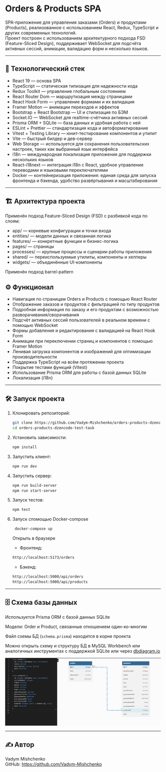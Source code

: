 # Orders & Products SPA

SPA-приложение для управления заказами (Orders) и продуктами (Products), реализованное с использованием React, Redux, TypeScript и других современных технологий.  
Проект построен с использованием архитектурного подхода FSD (Feature-Sliced Design), поддерживает WebSocket для подсчёта активных сессий, анимации, валидацию форм и несколько языков.

---

## 🚀 Технологический стек

- React 19 — основа SPA
- TypeScript — статическая типизация для надежности кода
- Redux Toolkit — управление глобальным состоянием
- React Router Dom — маршрутизация между страницами
- React Hook Form — управление формами и их валидация
- Framer Motion — анимации переходов и эффектов
- Bootstrap + React Bootstrap — UI и стилизация по БЭМ
- Socket.IO — WebSocket для realtime-счётчика активных сессий
- Prisma ORM + SQLite — база данных и удобная работа с ней
- ESLint + Prettier — стандартизация кода и автоформатирование
- Vitest + Testing Library — юнит-тестирование компонентов и утилит
- Vite — быстрый билдер и дев-сервер
- Web Storage — используется для сохранения пользовательских настроек, таких как выбранный язык интерфейса
- i18n — международная локализация приложения для поддержки нескольких языков
- React-i18next — интеграция i18n с React, удобное управление переводами и языковыми переключателями
- Docker — контейнеризация приложения: единая среда для запуска фронтенда и бэкенда, удобство развёртывания и масштабирования

---

## 🏗 Архитектура проекта

Применён подход Feature-Sliced Design (FSD) с разбивкой кода по слоям:

- app/ — корневые конфигурации и точки входа
- entities/ — модели данных и связанная логика
- features/ — конкретные функции и бизнес-логика
- pages/ — страницы
- processes/ — крупные процессы и сценарии работы приложения
- shared/ — переиспользуемые утилиты, компоненты и хелперы
- widgets/ — объединённые UI-компоненты

Применён подход barrel-pattern

## ⚙️ Функционал

- Навигация по страницам Orders и Products с помощью React Router
- Отображение заказов и продуктов с фильтрацией по типу продуктов
- Подробная информация по заказу и его продуктам с возможностью разворачивания/сворачивания
- Подсчёт активных сессий пользователей в реальном времени с помощью WebSocket
- Формы добавления и редактирования с валидацией на React Hook Form
- Анимации при переключении страниц и компонентов с помощью Framer Motion
- Ленивая загрузка компонентов и изображений для оптимизации производительности
- Поддержка TypeScript на всём протяжении проекта
- Покрытие тестами функций (Vitest)
- Использование Prisma ORM для работы с базой данных SQLite
- Локализация (i18n)

---

## 🛠 Запуск проекта

1. Клонировать репозиторий:

   ```bash
   git clone https://github.com/Vadym-Mishchenko/orders-products-dzencode-test-task.git
   cd orders-products-dzencode-test-task
   ```

2. Установить зависимости:

   ```bash
   npm install
   ```

3. Запустить клиент:

   ```bash
   npm run dev
   ```

4. Запустить сервер:

   ```bash
   npm run build-server
   npm run start-server
   ```

5. Запуск тестов:

   ```bash
   npm test
   ```

6. Запуск спомощью Docker-compose
   ```bash
    docker-compose up
   ```
   Открыть в браузере
   - Фронтенд:
   ```bash
   http://localhost:5173/orders
   ```

   - Бэкенд:
   ```bash
   http://localhost:5000/api/orders
   http://localhost:5000/api/products
   ```

---

## 🗄 Схема базы данных

Используется Prisma ORM с базой данных SQLite

Модели: Order и Product, связанные отношением один-ко-многим

Файл схемы БД (`schema.prisma`) находится в корне проекта

Можно открыть схему и структуру БД в MySQL Workbench или аналогичных инструментах с поддержкой SQLite или через [dbdiagram.io](https://dbdiagram.io)

![Схема базы данных](db-schema.PNG)

---

## ✍️ Автор

Vadym Mishchenko  
GitHub: https://github.com/Vadym-Mishchenko
